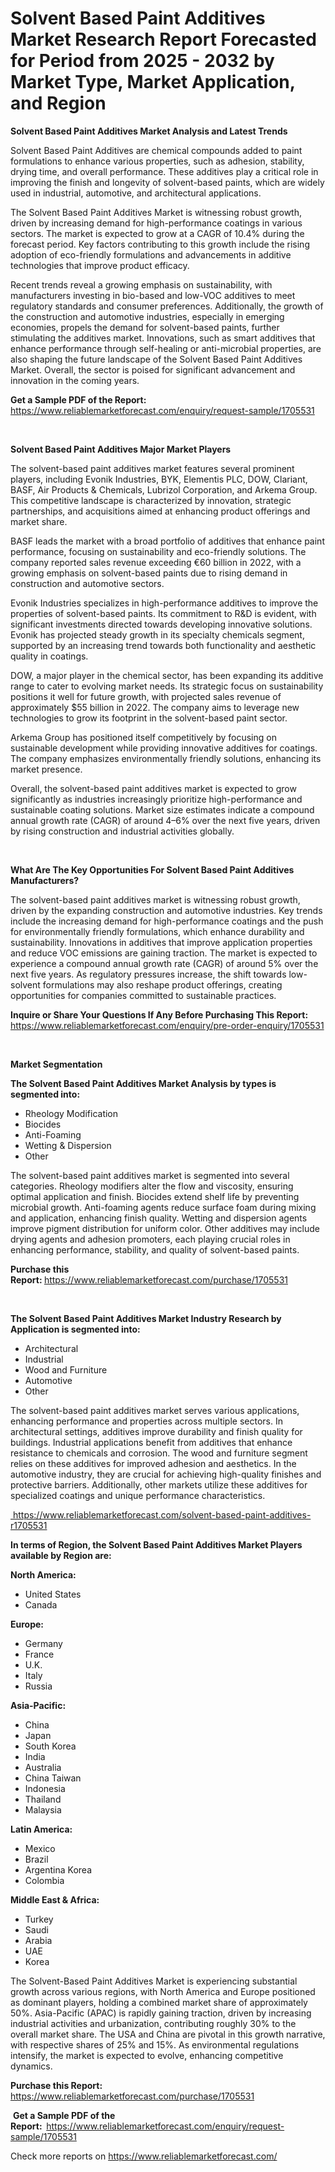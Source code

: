 <p><h1>Solvent Based Paint Additives Market Research Report Forecasted for Period from 2025 -  2032 by Market Type, Market Application, and Region</h1></p><p><strong>Solvent Based Paint Additives Market Analysis and Latest Trends</strong></p>
<p><p>Solvent Based Paint Additives are chemical compounds added to paint formulations to enhance various properties, such as adhesion, stability, drying time, and overall performance. These additives play a critical role in improving the finish and longevity of solvent-based paints, which are widely used in industrial, automotive, and architectural applications.</p><p>The Solvent Based Paint Additives Market is witnessing robust growth, driven by increasing demand for high-performance coatings in various sectors. The market is expected to grow at a CAGR of 10.4% during the forecast period. Key factors contributing to this growth include the rising adoption of eco-friendly formulations and advancements in additive technologies that improve product efficacy.</p><p>Recent trends reveal a growing emphasis on sustainability, with manufacturers investing in bio-based and low-VOC additives to meet regulatory standards and consumer preferences. Additionally, the growth of the construction and automotive industries, especially in emerging economies, propels the demand for solvent-based paints, further stimulating the additives market. Innovations, such as smart additives that enhance performance through self-healing or anti-microbial properties, are also shaping the future landscape of the Solvent Based Paint Additives Market. Overall, the sector is poised for significant advancement and innovation in the coming years.</p></p>
<p><strong>Get a Sample PDF of the Report:&nbsp;</strong> <a href="https://www.reliablemarketforecast.com/enquiry/request-sample/1705531?utm_campaign=1102&utm_medium=2&utm_source=Github&utm_content=ia&utm_term=10012025&utm_id=solvent-based-paint-additives">https://www.reliablemarketforecast.com/enquiry/request-sample/1705531</a></p>
<p>&nbsp;</p>
<p><strong>Solvent Based Paint Additives Major Market Players</strong></p>
<p><p>The solvent-based paint additives market features several prominent players, including Evonik Industries, BYK, Elementis PLC, DOW, Clariant, BASF, Air Products & Chemicals, Lubrizol Corporation, and Arkema Group. This competitive landscape is characterized by innovation, strategic partnerships, and acquisitions aimed at enhancing product offerings and market share.</p><p>BASF leads the market with a broad portfolio of additives that enhance paint performance, focusing on sustainability and eco-friendly solutions. The company reported sales revenue exceeding €60 billion in 2022, with a growing emphasis on solvent-based paints due to rising demand in construction and automotive sectors.</p><p>Evonik Industries specializes in high-performance additives to improve the properties of solvent-based paints. Its commitment to R&D is evident, with significant investments directed towards developing innovative solutions. Evonik has projected steady growth in its specialty chemicals segment, supported by an increasing trend towards both functionality and aesthetic quality in coatings.</p><p>DOW, a major player in the chemical sector, has been expanding its additive range to cater to evolving market needs. Its strategic focus on sustainability positions it well for future growth, with projected sales revenue of approximately $55 billion in 2022. The company aims to leverage new technologies to grow its footprint in the solvent-based paint sector.</p><p>Arkema Group has positioned itself competitively by focusing on sustainable development while providing innovative additives for coatings. The company emphasizes environmentally friendly solutions, enhancing its market presence.</p><p>Overall, the solvent-based paint additives market is expected to grow significantly as industries increasingly prioritize high-performance and sustainable coating solutions. Market size estimates indicate a compound annual growth rate (CAGR) of around 4–6% over the next five years, driven by rising construction and industrial activities globally.</p></p>
<p>&nbsp;</p>
<p><strong>What Are The Key Opportunities For Solvent Based Paint Additives Manufacturers?</strong></p>
<p><p>The solvent-based paint additives market is witnessing robust growth, driven by the expanding construction and automotive industries. Key trends include the increasing demand for high-performance coatings and the push for environmentally friendly formulations, which enhance durability and sustainability. Innovations in additives that improve application properties and reduce VOC emissions are gaining traction. The market is expected to experience a compound annual growth rate (CAGR) of around 5% over the next five years. As regulatory pressures increase, the shift towards low-solvent formulations may also reshape product offerings, creating opportunities for companies committed to sustainable practices.</p></p>
<p><strong>Inquire or Share Your Questions If Any Before Purchasing This Report:</strong> <a href="https://www.reliablemarketforecast.com/enquiry/pre-order-enquiry/1705531?utm_campaign=1102&utm_medium=2&utm_source=Github&utm_content=ia&utm_term=10012025&utm_id=solvent-based-paint-additives">https://www.reliablemarketforecast.com/enquiry/pre-order-enquiry/1705531</a></p>
<p>&nbsp;</p>
<p><strong>Market Segmentation</strong></p>
<p><strong>The Solvent Based Paint Additives Market Analysis by types is segmented into:</strong></p>
<p><ul><li>Rheology Modification</li><li>Biocides</li><li>Anti-Foaming</li><li>Wetting & Dispersion</li><li>Other</li></ul></p>
<p><p>The solvent-based paint additives market is segmented into several categories. Rheology modifiers alter the flow and viscosity, ensuring optimal application and finish. Biocides extend shelf life by preventing microbial growth. Anti-foaming agents reduce surface foam during mixing and application, enhancing finish quality. Wetting and dispersion agents improve pigment distribution for uniform color. Other additives may include drying agents and adhesion promoters, each playing crucial roles in enhancing performance, stability, and quality of solvent-based paints.</p></p>
<p><strong>Purchase this Report:&nbsp;</strong><a href="https://www.reliablemarketforecast.com/purchase/1705531?utm_campaign=1102&utm_medium=2&utm_source=Github&utm_content=ia&utm_term=10012025&utm_id=solvent-based-paint-additives">https://www.reliablemarketforecast.com/purchase/1705531</a></p>
<p>&nbsp;</p>
<p><strong>The Solvent Based Paint Additives Market Industry Research by Application is segmented into:</strong></p>
<p><ul><li>Architectural</li><li>Industrial</li><li>Wood and Furniture</li><li>Automotive</li><li>Other</li></ul></p>
<p><p>The solvent-based paint additives market serves various applications, enhancing performance and properties across multiple sectors. In architectural settings, additives improve durability and finish quality for buildings. Industrial applications benefit from additives that enhance resistance to chemicals and corrosion. The wood and furniture segment relies on these additives for improved adhesion and aesthetics. In the automotive industry, they are crucial for achieving high-quality finishes and protective barriers. Additionally, other markets utilize these additives for specialized coatings and unique performance characteristics.</p></p>
<p><a href="https://www.reliablemarketforecast.com/solvent-based-paint-additives-r1705531?utm_campaign=1102&utm_medium=2&utm_source=Github&utm_content=ia&utm_term=10012025&utm_id=solvent-based-paint-additives">&nbsp;https://www.reliablemarketforecast.com/solvent-based-paint-additives-r1705531</a></p>
<p><strong>In terms of Region, the Solvent Based Paint Additives Market Players available by Region are:</strong></p>
<p>
    <p> <strong> North America: </strong>
        <ul>
            <li>United States</li>
            <li>Canada</li>
        </ul>
        </p> 
    <p> <strong> Europe: </strong>
        <ul>
            <li>Germany</li>
            <li>France</li>
            <li>U.K.</li>
            <li>Italy</li>
            <li>Russia</li>
        </ul>
        </p> 
    <p> <strong> Asia-Pacific: </strong>
        <ul>
            <li>China</li>
            <li>Japan</li>
            <li>South Korea</li>
            <li>India</li>
            <li>Australia</li>
            <li>China Taiwan</li>
            <li>Indonesia</li>
            <li>Thailand</li>
            <li>Malaysia</li>
        </ul>
        </p> 
    <p> <strong> Latin America: </strong>
        <ul>
            <li>Mexico</li>
            <li>Brazil</li>
            <li>Argentina Korea</li>
            <li>Colombia</li>
        </ul>
        </p> 
    <p> <strong> Middle East & Africa: </strong>
        <ul>
            <li>Turkey</li>
            <li>Saudi</li>
            <li>Arabia</li>
            <li>UAE</li>
            <li>Korea</li>
        </ul>
    </p>
    </p>
<p><p>The Solvent-Based Paint Additives Market is experiencing substantial growth across various regions, with North America and Europe positioned as dominant players, holding a combined market share of approximately 50%. Asia-Pacific (APAC) is rapidly gaining traction, driven by increasing industrial activities and urbanization, contributing roughly 30% to the overall market share. The USA and China are pivotal in this growth narrative, with respective shares of 25% and 15%. As environmental regulations intensify, the market is expected to evolve, enhancing competitive dynamics.</p></p>
<p><strong>Purchase this Report: </strong><a href="https://www.reliablemarketforecast.com/purchase/1705531?utm_campaign=1102&utm_medium=2&utm_source=Github&utm_content=ia&utm_term=10012025&utm_id=solvent-based-paint-additives">https://www.reliablemarketforecast.com/purchase/1705531</a></p>
<p>&nbsp;<strong>Get a Sample PDF of the Report:&nbsp;&nbsp;</strong><a href="https://www.reliablemarketforecast.com/enquiry/request-sample/1705531?utm_campaign=1102&utm_medium=2&utm_source=Github&utm_content=ia&utm_term=10012025&utm_id=solvent-based-paint-additives">https://www.reliablemarketforecast.com/enquiry/request-sample/1705531</a></p>
<p><strong></strong></p>
<p>Check more reports on <a href="https://www.reliablemarketforecast.com/?utm_campaign=1102&utm_medium=2&utm_source=Github&utm_content=ia&utm_term=10012025&utm_id=solvent-based-paint-additives">https://www.reliablemarketforecast.com/</a></p>